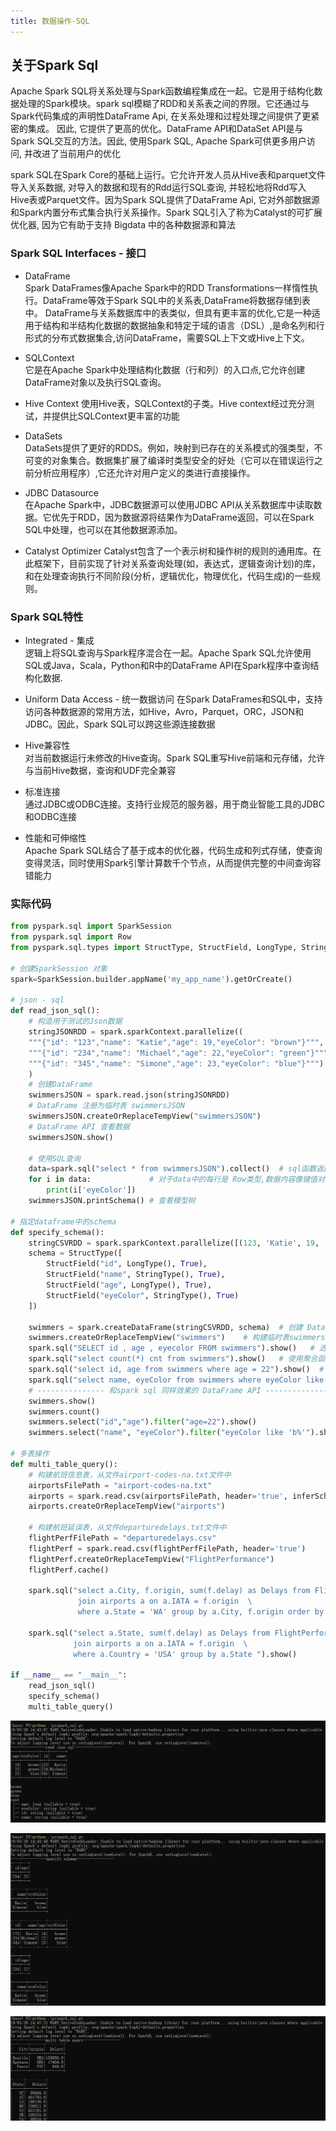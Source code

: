 ```yaml
---
title: 数据操作-SQL
---
```


## 关于Spark Sql

Apache Spark SQL将关系处理与Spark函数编程集成在一起。它是用于结构化数据处理的Spark模块。spark sql模糊了RDD和关系表之间的界限。它还通过与 Spark代码集成的声明性DataFrame Api, 在关系处理和过程处理之间提供了更紧密的集成。
因此, 它提供了更高的优化。DataFrame API和DataSet API是与Spark SQL交互的方法。因此, 使用Spark SQL, Apache Spark可供更多用户访问, 并改进了当前用户的优化

spark SQL在Spark Core的基础上运行。它允许开发人员从Hive表和parquet文件导入关系数据, 对导入的数据和现有的Rdd运行SQL查询, 并轻松地将Rdd写入 Hive表或Parquet文件。因为Spark SQL提供了DataFrame Api, 它对外部数据源和Spark内置分布式集合执行关系操作。Spark SQL引入了称为Catalyst的可扩展优化器, 因为它有助于支持 Bigdata 中的各种数据源和算法

### Spark SQL Interfaces - 接口

-   DataFrame      
    Spark DataFrames像Apache Spark中的RDD Transformations一样惰性执行。DataFrame等效于Spark SQL中的关系表,DataFrame将数据存储到表中。 
    DataFrame与关系数据库中的表类似，但具有更丰富的优化,它是一种适用于结构和半结构化数据的数据抽象和特定于域的语言（DSL）,是命名列和行形式的分布式数据集合,访问DataFrame，需要SQL上下文或Hive上下文。

-   SQLContext  
    它是在Apache Spark中处理结构化数据（行和列）的入口点,它允许创建DataFrame对象以及执行SQL查询。

-   Hive Context
    使用Hive表，SQLContext的子类。Hive context经过充分测试，并提供比SQLContext更丰富的功能

-   DataSets     
    DataSets提供了更好的RDDS。例如，映射到已存在的关系模式的强类型，不可变的对象集合。数据集扩展了编译时类型安全的好处（它可以在错误运行之前分析应用程序）,它还允许对用户定义的类进行直接操作。

-   JDBC Datasource    
    在Apache Spark中，JDBC数据源可以使用JDBC API从关系数据库中读取数据。它优先于RDD，因为数据源将结果作为DataFrame返回，可以在Spark SQL中处理，也可以在其他数据源添加。

-   Catalyst Optimizer
    Catalyst包含了一个表示树和操作树的规则的通用库。在此框架下，目前实现了针对关系查询处理(如，表达式，逻辑查询计划)的库，和在处理查询执行不同阶段(分析，逻辑优化，物理优化，代码生成)的一些规则。

### Spark SQL特性

-   Integrated - 集成    
    逻辑上将SQL查询与Spark程序混合在一起。Apache Spark SQL允许使用SQL或Java，Scala，Python和R中的DataFrame API在Spark程序中查询结构化数据.

-   Uniform Data Access - 统一数据访问
    在Spark DataFrames和SQL中，支持访问各种数据源的常用方法，如Hive，Avro，Parquet，ORC，JSON和JDBC。因此，Spark SQL可以跨这些源连接数据

-   Hive兼容性     
    对当前数据运行未修改的Hive查询。Spark SQL重写Hive前端和元存储，允许与当前Hive数据，查询和UDF完全兼容

-   标准连接    
    通过JDBC或ODBC连接。支持行业规范的服务器，用于商业智能工具的JDBC和ODBC连接

-   性能和可伸缩性    
    Apache Spark SQL结合了基于成本的优化器，代码生成和列式存储，使查询变得灵活，同时使用Spark引擎计算数千个节点，从而提供完整的中间查询容错能力

### 实际代码

~~~python
from pyspark.sql import SparkSession 
from pyspark.sql import Row
from pyspark.sql.types import StructType, StructField, LongType, StringType

# 创建SparkSession 对象
spark=SparkSession.builder.appName('my_app_name').getOrCreate()

# json - sql 
def read_json_sql():
    # 构造用于测试的Json数据
    stringJSONRDD = spark.sparkContext.parallelize((
    """{"id": "123","name": "Katie","age": 19,"eyeColor": "brown"}""",
    """{"id": "234","name": "Michael","age": 22,"eyeColor": "green"}""", 
    """{"id": "345","name": "Simone","age": 23,"eyeColor": "blue"}""")
    )
    # 创建DataFrame
    swimmersJSON = spark.read.json(stringJSONRDD)
    # DataFrame 注册为临时表 swimmersJSON
    swimmersJSON.createOrReplaceTempView("swimmersJSON")
    # DataFrame API 查看数据
    swimmersJSON.show()

    # 使用SQL查询
    data=spark.sql("select * from swimmersJSON").collect()  # sql函数返回的 DataFrame对象
    for i in data:             # 对于data中的每行是 Row类型,数据内容像键值对。
        print(i['eyeColor'])
    swimmersJSON.printSchema() # 查看模型树 

# 指定dataframe中的schema
def specify_schema():
    stringCSVRDD = spark.sparkContext.parallelize([(123, 'Katie', 19, 'brown'), (234, 'Michael', 22, 'green'), (345, 'Simone', 23, 'blue')])
    schema = StructType([
        StructField("id", LongType(), True),    
        StructField("name", StringType(), True),
        StructField("age", LongType(), True),
        StructField("eyeColor", StringType(), True)
    ])

    swimmers = spark.createDataFrame(stringCSVRDD, schema)  # 创建 DataFrame，并指定schema
    swimmers.createOrReplaceTempView("swimmers")    # 构建临时表swimmers
    spark.sql("SELECT id , age , eyecolor FROM swimmers").show()   # 选择对应的列
    spark.sql("select count(*) cnt from swimmers").show()   # 使用聚合函数 
    spark.sql("select id, age from swimmers where age = 22").show()  # 使用where子句
    spark.sql("select name, eyeColor from swimmers where eyeColor like 'b%' ").show()  # 使用like子句
    # --------------- 和spark sql 同样效果的 DataFrame API ------------------
    swimmers.show()
    swimmers.count()
    swimmers.select("id","age").filter("age=22").show()
    swimmers.select("name", "eyeColor").filter("eyeColor like 'b%'").show()

# 多表操作
def multi_table_query():
    # 构建航班信息表，从文件airport-codes-na.txt文件中
    airportsFilePath = "airport-codes-na.txt"
    airports = spark.read.csv(airportsFilePath, header='true', inferSchema='true', sep='\t')
    airports.createOrReplaceTempView("airports") 

    # 构建航班延误表，从文件departuredelays.txt文件中
    flightPerfFilePath = "departuredelays.csv"
    flightPerf = spark.read.csv(flightPerfFilePath, header='true')
    flightPerf.createOrReplaceTempView("FlightPerformance")
    flightPerf.cache()

    spark.sql("select a.City, f.origin, sum(f.delay) as Delays from FlightPerformance f  \
               join airports a on a.IATA = f.origin  \
               where a.State = 'WA' group by a.City, f.origin order by sum(f.delay) desc").show()

    spark.sql("select a.State, sum(f.delay) as Delays from FlightPerformance f  \
              join airports a on a.IATA = f.origin  \
              where a.Country = 'USA' group by a.State ").show()

if __name__ == "__main__":
    read_json_sql()
    specify_schema()
    multi_table_query()
~~~

![json sql](code_source/1.png)

![dataframe api](code_source/2.png)

![multi-query](code_source/3.png)

